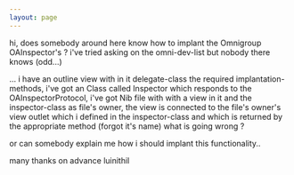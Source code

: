 ```yaml
---
layout: page
---
```


hi,
does somebody around here know how to implant the Omnigroup OAInspector's ?
i've tried asking on the omni-dev-list but nobody there knows (odd...)

...
i have an outline view with in it delegate-class the required implantation-methods, i've got an Class called Inspector which responds to the OAInspectorProtocol, i've got Nib file with with a view in it and the inspector-class as file's owner, the view is connected to the file's owner's view outlet which i defined in the inspector-class and which is returned by the appropriate method (forgot it's name)
what is going wrong ?

or can somebody explain me how i should implant this functionality..

many thanks on advance
luinithil
